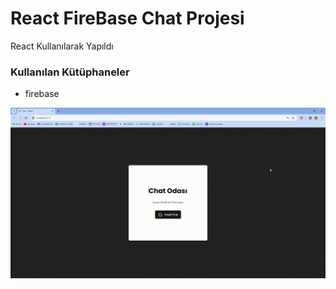 <h1>React FireBase Chat Projesi</h1>

<p>React Kullanılarak Yapıldı</p>

<h3>Kullanılan Kütüphaneler</h3>

<ul>
<li>firebase</li>
</ul>

![](src/fire.gif)
